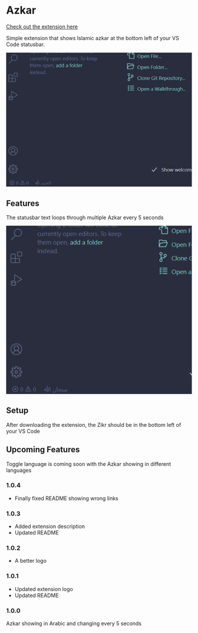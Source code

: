 

# Azkar

[Check out the extension here](https://marketplace.visualstudio.com/items?itemName=ZiadHussein.azkar)


Simple extension that shows Islamic azkar at the bottom left of your VS Code statusbar.

![app-ss-1](https://raw.githubusercontent.com/ziadh/azkar_vscextension/main/assets/ss.png)


## Features

The statusbar text loops through multiple Azkar every 5 seconds

![app-ss-2](https://raw.githubusercontent.com/ziadh/azkar_vscextension/main/assets/ss2.png)



## Setup

After downloading the extension, the Zikr should be in the bottom left of your VS Code

## Upcoming Features

Toggle language is coming soon with the Azkar showing in different languages


### 1.0.4

- Finally fixed README showing wrong links


### 1.0.3 

- Added extension description
- Updated README

### 1.0.2 

- A better logo


### 1.0.1

- Updated extension logo
- Updated README

### 1.0.0

Azkar showing in Arabic and changing every 5 seconds


